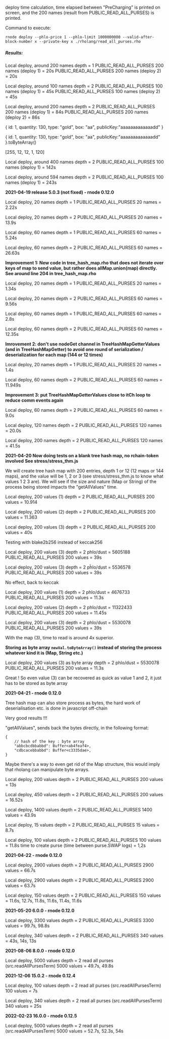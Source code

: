 deploy time calculation, time elapsed between "PreCharging" is printed on screen, and the 200 names (result from PUBLIC_READ_ALL_PURSES) is printed.

Command to execute:

```
rnode deploy --phlo-price 1 --phlo-limit 1000000000 --valid-after-block-number x --private-key x ./rholang/read_all_purses.rho
```

##### Results:

Local deploy, around 200 names depth = 1
PUBLIC_READ_ALL_PURSES 200 names (deploy 1) = 20s
PUBLIC_READ_ALL_PURSES 200 names (deploy 2) = 20s

Local deploy, around 100 names depth = 2
PUBLIC_READ_ALL_PURSES 100 names (deploy 1) = 45s
PUBLIC_READ_ALL_PURSES 100 names (deploy 2) = 45s

Local deploy, around 200 names depth = 2
PUBLIC_READ_ALL_PURSES 200 names (deploy 1) = 84s
PUBLIC_READ_ALL_PURSES 200 names (deploy 2) = 86s

{ id: 1, quantity: 130, type: "gold", box: "aa", publicKey:"aaaaaaaaaaaaadd" }

{ id: 1, quantity: 130, type: "gold", box: "aa", publicKey:"aaaaaaaaaaaaadd" }.toByteArray()

[255, 12, 12, 1, 120]

Local deploy, around 400 names depth = 2
PUBLIC_READ_ALL_PURSES 100 names (deploy 1) = 142s

Local deploy, around 594 names depth = 2
PUBLIC_READ_ALL_PURSES 100 names (deploy 1) = 243s

**2021-04-19 release 5.0.3 (not fixed) - rnode 0.12.0**

Local deploy, 20 names depth = 1
PUBLIC_READ_ALL_PURSES 20 names = 2.22s

Local deploy, 20 names depth = 2
PUBLIC_READ_ALL_PURSES 20 names = 13.9s

Local deploy, 60 names depth = 1
PUBLIC_READ_ALL_PURSES 60 names = 5.24s

Local deploy, 60 names depth = 2
PUBLIC_READ_ALL_PURSES 60 names = 26.63s

**Improvement 1: New code in tree_hash_map.rho that does not iterate over keys of map to send value, but rather does allMap.union(map) directly. See around line 204 in tree_hash_map.rho**

Local deploy, 20 names depth = 1
PUBLIC_READ_ALL_PURSES 20 names = 1.34s

Local deploy, 20 names depth = 2
PUBLIC_READ_ALL_PURSES 60 names = 9.56s

Local deploy, 60 names depth = 1
PUBLIC_READ_ALL_PURSES 60 names = 2.8s

Local deploy, 60 names depth = 2
PUBLIC_READ_ALL_PURSES 60 names = 12.35s

**Imrovement 2: don't use nodeGet channel in TreeHashMapGetterValues (and in TreeHashMapGetter) to avoid one round of serialization / deserialization for each map (144 or 12 times)**

Local deploy, 20 names depth = 1
PUBLIC_READ_ALL_PURSES 20 names = 1.4s

Local deploy, 60 names depth = 2
PUBLIC_READ_ALL_PURSES 60 names = 11.949s

**Improvement 3: put TreeHashMapGetterValues close to itCh loop to reduce comm events again**

Local deploy, 60 names depth = 2
PUBLIC_READ_ALL_PURSES 60 names = 9.0s

Local deploy, 120 names depth = 2
PUBLIC_READ_ALL_PURSES 120 names = 20.0s

Local deploy, 200 names depth = 2
PUBLIC_READ_ALL_PURSES 120 names = 41.5s

**2021-04-20 Now doing tests on a blank tree hash map, no rchain-token involved**
**See stress/stress_thm.js**

We will create tree hash map with 200 entries, depth 1 or 12 (12 maps or 144 maps), and the value will be 1, 2 or 3 (see stress/stress_thm.js to know what values 1 2 3 are). We will see if the size and nature (Map or String) of the process being stored impacts the "getAllValues" time.

Local deploy, 200 values (1) depth = 2
PUBLIC_READ_ALL_PURSES 200 values = 10.914

Local deploy, 200 values (2) depth = 2
PUBLIC_READ_ALL_PURSES 200 values = 11.363

Local deploy, 200 values (3) depth = 2
PUBLIC_READ_ALL_PURSES 200 values = 40s

Testing with blake2b256 instead of keccak256

Local deploy, 200 values (3) depth = 2 phlo/dust = 5605188
PUBLIC_READ_ALL_PURSES 200 values = 39s

Local deploy, 200 values (3) depth = 2 pĥlo/dust = 5536578
PUBLIC_READ_ALL_PURSES 200 values = 39s

No effect, back to keccak

Local deploy, 200 values (1) depth = 2 phlo/dust = 4676733
PUBLIC_READ_ALL_PURSES 200 values = 11.3s

Local deploy, 200 values (2) depth = 2 phlo/dust = 11322433
PUBLIC_READ_ALL_PURSES 200 values = 11.45s

Local deploy, 200 values (3) depth = 2 phlo/dust = 5530078
PUBLIC_READ_ALL_PURSES 200 values = 39s

With the map (3), time to read is around 4x superior.

**Storing as byte array `newVal.toByteArray()` instead of storing the process whatever kind it is (Map, String etc.)**

Local deploy, 200 values (3) as byte array depth = 2 phlo/dust = 5530078
PUBLIC_READ_ALL_PURSES 200 values = 11.3s

Great ! So even value (3) can be recovered as quick as value 1 and 2, it just has to be stored as byte array

**2021-04-21 - rnode 0.12.0**

Tree hash map can also store process as bytes, the hard work of deserialisation etc. is done in javascript off-chain

Very good results !!!

"getAllValues", sends back the bytes directly, in the following format:

```
{
    // hash of the key : byte array
    "abbcbcdbbabbd": Buffer<ab4feaf4>,
    "cdbcacebbabbd": Buffer<c3335dae>,
}
```

Maybe there's a way to even get rid of the Map structure, this would imply that rholang can manipulate byte arrays.

Local deploy, 200 values depth = 2
PUBLIC_READ_ALL_PURSES 200 values = 13s

Local deploy, 450 values depth = 2
PUBLIC_READ_ALL_PURSES 200 values = 16.52s

Local deploy, 1400 values depth = 2
PUBLIC_READ_ALL_PURSES 1400 values = 43.9s

Local deploy, 15 values depth = 2
PUBLIC_READ_ALL_PURSES 15 values = 8.7s

Local deploy, 100 values depth = 2
PUBLIC_READ_ALL_PURSES 100 values = 11.8s
time to create purse (time between purse.SWAP logs) = 1,2s

**2021-04-22 - rnode 0.12.0**

Local deploy, 2900 values depth = 2
PUBLIC_READ_ALL_PURSES 2900 values = 66.7s

Local deploy, 2900 values depth = 2
PUBLIC_READ_ALL_PURSES 2900 values = 63.7s

Local deploy, 150 values depth = 2
PUBLIC_READ_ALL_PURSES 150 values = 11.6s, 12.7s, 11.8s, 11.6s, 11.4s, 11.6s

**2021-05-20 6.0.0 - rnode 0.12.0**

Local deploy, 3300 values depth = 2
PUBLIC_READ_ALL_PURSES 3300 values = 99.7s, 98.8s

Local deploy, 340 values depth = 2
PUBLIC_READ_ALL_PURSES 340 values = 43s, 14s, 13s

**2021-08-06 8.0.0 - rnode 0.12.0**

Local deploy, 5000 values depth = 2
read all purses (src.readAllPursesTerm) 5000 values = 49.7s, 49.8s

**2021-12-06 15.0.2 - rnode 0.12.4**

Local deploy, 100 values depth = 2
read all purses (src.readAllPursesTerm) 100 values = 7s

Local deploy, 340 values depth = 2
read all purses (src.readAllPursesTerm) 340 values = 25s

**2022-02-23 16.0.0 - rnode 0.12.5**

Local deploy, 5000 values depth = 2
read all purses (src.readAllPursesTerm) 5000 values = 52.7s, 52.3s, 54s
